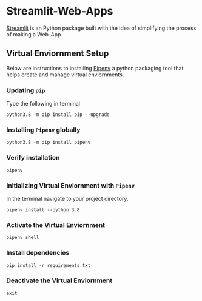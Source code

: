 # Streamlit-Web-Apps
[Streamlit](https://streamlit.io/) is an Python package built with the idea of simplifying the process of making a Web-App.

 ## Virtual Enviornment Setup
 Below are instructions to installing [Pipenv](https://realpython.com/pipenv-guide/) a python packaging tool that helps create and manage virtual enviornments.

### Updating `pip`
Type the following in terminal
```
python3.8 -m pip install pip --upgrade
```
### Installing `Pipenv` globally
```
python3.8 -m pip install pipenv
```
### Verify installation
```
pipenv
```
### Initializing Virtual Enviornment with `Pipenv`
In the terminal navigate to your project directory.
```
pipenv install --python 3.8
```
### Activate the Virtual Enviornment
```
pipenv shell
```

### Install dependencies
```
pip install -r requirements.txt
```

### Deactivate the Virtual Enviornment
```
exit
```

